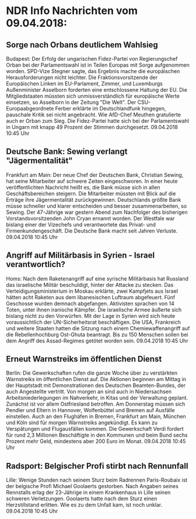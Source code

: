 # NDR Info Nachrichten vom 09.04.2018:


## Sorge nach Orbans deutlichem Wahlsieg
Budapest: Der Erfolg der ungarischen Fidez-Partei von Regierungschef Orban bei der Parlamentswahl ist in Teilen Europas mit Sorge aufgenommen worden. SPD-Vize Stegner sagte, das Ergebnis mache die europäischen Herausforderungen nicht leichter. Die Fraktionsvorsitzende der Europäischen Linken im EU-Parlament, Zimmer, und Luxemburgs Außenminister Asselborn forderten eine entschlossene Haltung der EU. Die Mitgliedstaaten müssten sich unmissverständlich für europäische Werte einsetzen, so Asselborn in der Zeitung "Die Welt". Der CSU-Europaabgeordnete Ferber erklärte im Deutschlandfunk hingegen, pauschale Kritik sei nicht angebracht. Wie AfD-Chef Meuthen gratulierte auch er Orban zum Sieg. Die Fidez-Partei hatte sich bei der Parlamentswahl in Ungarn mit knapp 49 Prozent der Stimmen durchgesetzt. 09.04.2018 10:45 Uhr 

## Deutsche Bank: Sewing verlangt "Jägermentalität"
Frankfurt am Main: Der neue Chef der Deutschen Bank, Christian Sewing, hat seine Mitarbeiter auf schwere Zeiten eingeschworen. In einer heute veröffentlichten Nachricht heißt es, die Bank müsse sich in allen Geschäftsbereichen steigern. Die Mitarbeiter müssten mit Blick auf die Erträge ihre Jägermentalität zurückgewinnen. Deutschlands größte Bank müsse schneller und klarer entscheiden und besser zusammenarbeiten, so Sewing. Der 47-Jährige war gestern Abend zum Nachfolger des bisherigen Vorstandsvorsitzenden John Cryan ernannt worden. Der Westfale war bislang einer der Vizechefs und verantwortete das Privat- und Firmenkundengeschäft. Die Deutsche Bank macht seit Jahren Verluste. 09.04.2018 10:45 Uhr 

## Angriff auf Militärbasis in Syrien - Israel verantwortlich?
Homs: Nach dem Raketenangriff auf eine syrische Militärbasis hat Russland das israelische Militär beschuldigt, hinter der Attacke zu stecken. Das Verteidigungsministerium in Moskau erklärte, zwei Kampfjets aus Israel hätten acht Raketen aus dem libanesischen Luftraum abgefeuert. Fünf Geschosse wurden demnach abgefangen. Aktivisten sprachen von 14 Toten, unter ihnen iranische Kämpfer. Die israelische Armee äußerte sich bislang nicht zu den Vorwürfen. Mit der Lage in Syrien wird sich heute voraussichtlich der UN-Sicherheitsrat beschäftigen. Die USA, Frankreich und weitere Staaten hatten die Sitzung nach einem Chemiewaffenangriff auf die Rebellenhochburg Ost-Ghuta beantragt. Bis zu 150 Menschen sollen bei dem Angriff des Assad-Regimes getötet worden sein. 09.04.2018 10:45 Uhr 

## Erneut Warnstreiks im öffentlichen Dienst
Berlin: Die Gewerkschaften rufen die ganze Woche über zu verstärkten Warnstreiks im öffentlichen Dienst auf. Die Aktionen beginnen am Mittag in der Hauptstadt mit Demonstrationen des Deutschen Beamten-Bundes, der auch Angestellte vertritt. Von morgen an sind auch in Niedersachsen Arbeitsniederlegungen im Nahverkehr, in Kitas und der Verwaltung geplant. Zunächst ist vor allem Ostfriesland betroffen. Am Donnerstag müssen sich Pendler und Eltern in Hannover, Wolfenbüttel und Bremen auf Ausfälle einstellen. Auch an den Flughäfen in Bremen, Frankfurt am Main, München und Köln sind für morgen Warnstreiks angekündigt. Es kann zu Verspätungen und Flugausfällen kommen. Die Gewerkschaft Verdi fordert für rund 2,3 Millionen Beschäftigte in den Kommunen und beim Bund sechs Prozent mehr Geld, mindestens aber 200 Euro im Monat. 09.04.2018 10:45 Uhr 

## Radsport: Belgischer Profi stirbt nach Rennunfall
Lille: Wenige Stunden nach seinem Sturz beim Radrennen Paris-Roubaix ist der belgische Profi Michael Goolaerts gestorben. Nach Angaben seines Rennstalls erlag der 23-Jährige in einem Krankenhaus in Lille seinen schweren Verletzungen. Goolaerts hatte nach dem Sturz einen Herzstillstand erlitten. Wie es zu dem Unfall kam, ist noch unklar. 09.04.2018 10:45 Uhr 
